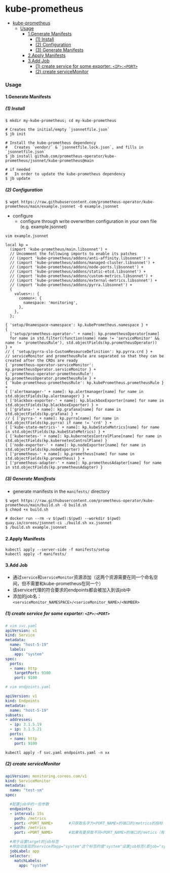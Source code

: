 # kube-prometheus

<!-- @import "[TOC]" {cmd="toc" depthFrom=1 depthTo=6 orderedList=false} -->
<!-- code_chunk_output -->

- [kube-prometheus](#kube-prometheus)
    - [Usage](#usage)
      - [1.Generate Manifests](#1generate-manifests)
        - [(1) Install](#1-install)
        - [(2) Configuration](#2-configuration)
        - [(3) Generate Manifests](#3-generate-manifests)
      - [2.Apply Manifests](#2apply-manifests)
      - [3.Add Job](#3add-job)
        - [(1) create service for some exporter: `<IP>:<PORT>`](#1-create-service-for-some-exporter-ipport)
        - [(2) create serviceMonitor](#2-create-servicemonitor)

<!-- /code_chunk_output -->

### Usage

#### 1.Generate Manifests

##### (1) Install
```shell
$ mkdir my-kube-prometheus; cd my-kube-prometheus

# Creates the initial/empty `jsonnetfile.json`
$ jb init

# Install the kube-prometheus dependency
#   Creates `vendor/` & `jsonnetfile.lock.json`, and fills in `jsonnetfile.json`
$ jb install github.com/prometheus-operator/kube-prometheus/jsonnet/kube-prometheus@main 

# if needed
#   In order to update the kube-prometheus dependency
$ jb update
```

##### (2) Configuration

```shell
$ wget https://raw.githubusercontent.com/prometheus-operator/kube-prometheus/main/example.jsonnet -O example.jsonnet
```

* configure
  * configure through write overwritten configuration in your own file (e.g. example.jsonnet)
```shell
vim example.jsonnet
```

```jsonnet
local kp =
  (import 'kube-prometheus/main.libsonnet') +
  // Uncomment the following imports to enable its patches
  // (import 'kube-prometheus/addons/anti-affinity.libsonnet') +
  // (import 'kube-prometheus/addons/managed-cluster.libsonnet') +
  // (import 'kube-prometheus/addons/node-ports.libsonnet') +
  // (import 'kube-prometheus/addons/static-etcd.libsonnet') +
  // (import 'kube-prometheus/addons/custom-metrics.libsonnet') +
  // (import 'kube-prometheus/addons/external-metrics.libsonnet') +
  // (import 'kube-prometheus/addons/pyrra.libsonnet') +
  {
    values+:: {
      common+: {
        namespace: 'monitoring',
      },
    },
  };

{ 'setup/0namespace-namespace': kp.kubePrometheus.namespace } +
{
  ['setup/prometheus-operator-' + name]: kp.prometheusOperator[name]
  for name in std.filter((function(name) name != 'serviceMonitor' && name != 'prometheusRule'), std.objectFields(kp.prometheusOperator))
} +
// { 'setup/pyrra-slo-CustomResourceDefinition': kp.pyrra.crd } +
// serviceMonitor and prometheusRule are separated so that they can be created after the CRDs are ready
{ 'prometheus-operator-serviceMonitor': kp.prometheusOperator.serviceMonitor } +
{ 'prometheus-operator-prometheusRule': kp.prometheusOperator.prometheusRule } +
{ 'kube-prometheus-prometheusRule': kp.kubePrometheus.prometheusRule } +
{ ['alertmanager-' + name]: kp.alertmanager[name] for name in std.objectFields(kp.alertmanager) } +
{ ['blackbox-exporter-' + name]: kp.blackboxExporter[name] for name in std.objectFields(kp.blackboxExporter) } +
{ ['grafana-' + name]: kp.grafana[name] for name in std.objectFields(kp.grafana) } +
// { ['pyrra-' + name]: kp.pyrra[name] for name in std.objectFields(kp.pyrra) if name != 'crd' } +
{ ['kube-state-metrics-' + name]: kp.kubeStateMetrics[name] for name in std.objectFields(kp.kubeStateMetrics) } +
{ ['kubernetes-' + name]: kp.kubernetesControlPlane[name] for name in std.objectFields(kp.kubernetesControlPlane) }
{ ['node-exporter-' + name]: kp.nodeExporter[name] for name in std.objectFields(kp.nodeExporter) } +
{ ['prometheus-' + name]: kp.prometheus[name] for name in std.objectFields(kp.prometheus) } +
{ ['prometheus-adapter-' + name]: kp.prometheusAdapter[name] for name in std.objectFields(kp.prometheusAdapter) }
```

##### (3) Generate Manifests

* generate manifests in the `manifests/` directory
```shell
$ wget https://raw.githubusercontent.com/prometheus-operator/kube-prometheus/main/build.sh -O build.sh
$ chmod +x build.sh

# docker run --rm -v $(pwd):$(pwd) --workdir $(pwd) quay.io/coreos/jsonnet-ci ./build.sh xx.jsonnet
$ /build.sh example.jsonnet
```

#### 2.Apply Manifests
```shell
kubectl apply --server-side -f manifests/setup
kubectl apply -f manifests/
```

#### 3.Add Job
* 通过`service`和`serviceMonitor`资源添加（这两个资源需要在同一个命名空间，但不需要和kube-prometheus在同一个）
* 该service代理的符合要求的endpoints都会被加入到该job中
* 添加的job名：`<serviceMonitor_NAMESPACE>/<sericeMonitor_NAME>/<NUMBER>`
##### (1) create service for some exporter: `<IP>:<PORT>`
```yaml
# vim svc.yaml
apiVersion: v1
kind: Service
metadata:
  name: "host-5-19"
  labels:
    app: "system"
spec:
  ports:
  - name: http
    targetPort: 9100
    port: 9100
```
```yaml
# vim endpoints.yaml

apiVersion: v1
kind: Endpoints
metadata:
  name: "host-5-19"
subsets:
- addresses:
  - ip: 3.1.5.19
  - ip: 3.1.5.21
  ports:
  - name: http
    port: 9100
```
```shell
kubectl apply -f svc.yaml endpoints.yaml -n xx
```

##### (2) create serviceMonitor
```yaml
apiVersion: monitoring.coreos.com/v1
kind: ServiceMonitor
metadata:
  name: "test-sm"
spec:

  #配置job中的一些参数
  endpoints:
  - interval: 15s
    path: /metrics
    port: <PORT_NAME>       #只获取名字为<PORT_NAME>的端口的/metrics的指标
  - path: /metrics
    port: <PORT_NAME>       #如果有要获取不同<PORT_NAME>的端口的/metics（有几个就会生成几个job）

  #用于设置target的job标签
  #用自动发现的service的app="system"这个标签的值"system"设置job标签(即job="system")
  jobLabel: app
  selector:
    matchLabels:
      app: "system"
```